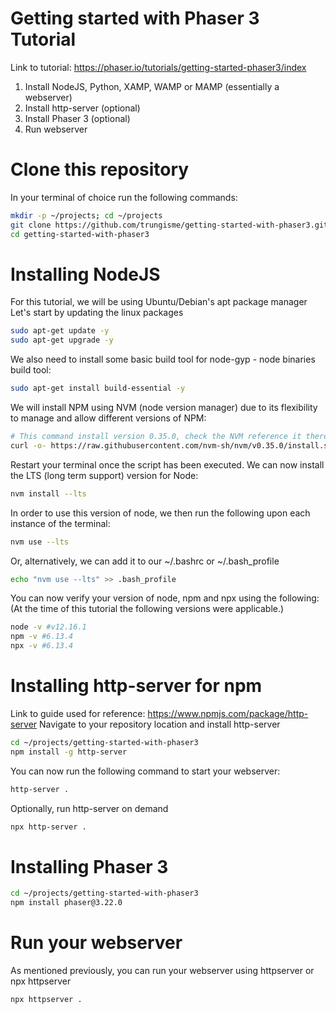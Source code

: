# Getting started with Phaser 3 Tutorial
Link to tutorial: https://phaser.io/tutorials/getting-started-phaser3/index

1. Install NodeJS, Python, XAMP, WAMP or MAMP (essentially a webserver)
2. Install http-server (optional)
3. Install Phaser 3 (optional)
5. Run webserver

# Clone this repository
In your terminal of choice run the following commands:
```sh
mkdir -p ~/projects; cd ~/projects
git clone https://github.com/trungisme/getting-started-with-phaser3.git
cd getting-started-with-phaser3
```

# Installing NodeJS
For this tutorial, we will be using Ubuntu/Debian's apt package manager
Let's start by updating the linux packages
```sh
sudo apt-get update -y
sudo apt-get upgrade -y
```

We also need to install some basic build tool for node-gyp - node binaries build tool:
```sh
sudo apt-get install build-essential -y
```

We will install NPM using NVM (node version manager) due to its flexibility to manage and allow different versions of NPM:
```sh
# This command install version 0.35.0, check the NVM reference it there are newer versions.
curl -o- https://raw.githubusercontent.com/nvm-sh/nvm/v0.35.0/install.sh | bash
```

Restart your terminal once the script has been executed.
We can now install the LTS (long term support) version for Node:
```sh
nvm install --lts
```

In order to use this version of node, we then run the following upon each instance of the terminal:
```sh
nvm use --lts
```
Or, alternatively, we can add it to our ~/.bashrc or ~/.bash_profile
```sh
echo "nvm use --lts" >> .bash_profile
```

You can now verify your version of node, npm and npx using the following:
(At the time of this tutorial the following versions were applicable.)
```sh
node -v #v12.16.1
npm -v #6.13.4
npx -v #6.13.4
```

# Installing http-server for npm
Link to guide used for reference: https://www.npmjs.com/package/http-server
Navigate to your repository location and install http-server
```sh
cd ~/projects/getting-started-with-phaser3
npm install -g http-server
```
You can now run the following command to start your webserver:
```sh
http-server .
```

Optionally, run http-server on demand
```sh
npx http-server .
```

# Installing Phaser 3
```sh
cd ~/projects/getting-started-with-phaser3
npm install phaser@3.22.0
```

# Run your webserver
As mentioned previously, you can run your webserver using httpserver or npx httpserver
```sh
npx httpserver .
```
